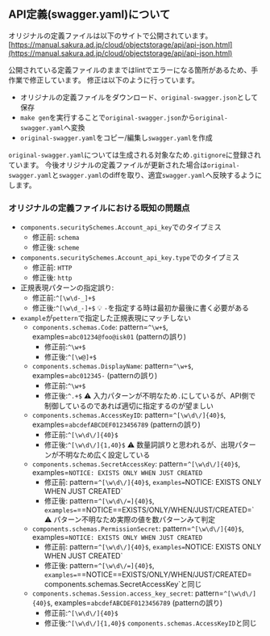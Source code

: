 ## API定義(swagger.yaml)について

オリジナルの定義ファイルは以下のサイトで公開されています。
[https://manual.sakura.ad.jp/cloud/objectstorage/api/api-json.html](https://manual.sakura.ad.jp/cloud/objectstorage/api/api-json.html)

公開されている定義ファイルのままではlintでエラーになる箇所があるため、手作業で修正しています。
修正は以下のように行っています。

- オリジナルの定義ファイルをダウンロード、`original-swagger.json`として保存
- `make gen`を実行することで`original-swagger.json`から`original-swagger.yaml`へ変換
- `original-swagger.yaml`をコピー/編集し`swagger.yaml`を作成

`original-swagger.yaml`については生成される対象なため`.gitignore`に登録されています。
今後オリジナルの定義ファイルが更新された場合は`original-swagger.yaml`と`swagger.yaml`のdiffを取り、適宜`swagger.yaml`へ反映するようにします。

### オリジナルの定義ファイルにおける既知の問題点

- `components.securitySchemes.Account_api_key`でのタイプミス 
    - 修正前: `schema`
    - 修正後: `scheme`
- `components.securitySchemes.Account_api_key.type`でのタイプミス
    - 修正前: `HTTP`
    - 修正後: `http`
- 正規表現パターンの指定誤り:
  - 修正前:`^[\w\d-_]+$`
  - 修正後:`^[\w\d_-]+$`
  :bulb: `-`を指定する時は最初か最後に書く必要がある
- `example`が`pettern`で指定した正規表現にマッチしない
  - `components.schemas.Code`: pattern=`^\w+$`, examples=`abc01234@foo@isk01` (patternの誤り)
    - 修正前:`^\w+$`
    - 修正後:`^[\w@]+$`
  - `components.schemas.DisplayName`: pattern=`^\w+$`, examples=`abc012345-` (patternの誤り)
    - 修正前:`^\w+$`
    - 修正後:`^.+$`
    :warning: 入力パターンが不明なため`.`にしているが、API側で制御しているのであれば適切に指定するのが望ましい
  - `components.schemas.AccessKeyID`: pattern=`^[\w\d\/]{40}$`, examples=`abcdefABCDEF0123456789` (patternの誤り)
    - 修正前:`^[\w\d\/]{40}$`
    - 修正後:`^[\w\d\/]{1,40}$`
    :warning: 数量詞誤りと思われるが、出現パターンが不明なため広く設定している
  - `components.schemas.SecretAccessKey`: pattern=`^[\w\d\/]{40}$`, examples=`NOTICE: EXISTS ONLY WHEN JUST CREATED` 
    - 修正前: pattern=`^[\w\d\/]{40}$`, `examples=`NOTICE: EXISTS ONLY WHEN JUST CREATED`
    - 修正後: pattern=`^[\w\d\/=]{40}$`, `examples=`==NOTICE==EXISTS/ONLY/WHEN/JUST/CREATED=`
      :warning: パターン不明なため実際の値を数パターンみて判定
  - `components.schemas.PermissionSecret`: pattern=`^[\w\d\/]{40}$`, examples=`NOTICE: EXISTS ONLY WHEN JUST CREATED`
    - 修正前: pattern=`^[\w\d\/]{40}$`, `examples=`NOTICE: EXISTS ONLY WHEN JUST CREATED`
    - 修正後: pattern=`^[\w\d\/=]{40}$`, `examples=`==NOTICE==EXISTS/ONLY/WHEN/JUST/CREATED=`
      `components.schemas.SecretAccessKey`と同じ
  - `components.schemas.Session.access_key_secret`: pattern=`^[\w\d\/]{40}$`, examples=`abcdefABCDEF0123456789` (patternの誤り)
    - 修正前:`^[\w\d\/]{40}$`
    - 修正後:`^[\w\d\/]{1,40}$`
      `components.schemas.AccessKeyID`と同じ
